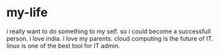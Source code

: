 # my-life
i really want to do something to my self. so i could become a successfull person.
i love india. i love my parents.
cloud computing is the future of IT.
linux is one of the best tool for IT admin.
